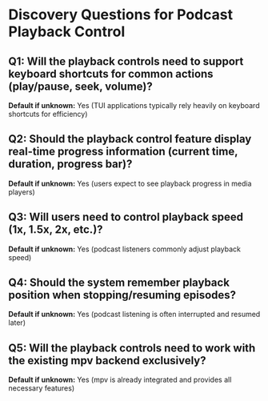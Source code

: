 # Discovery Questions for Podcast Playback Control

## Q1: Will the playback controls need to support keyboard shortcuts for common actions (play/pause, seek, volume)?
**Default if unknown:** Yes (TUI applications typically rely heavily on keyboard shortcuts for efficiency)

## Q2: Should the playback control feature display real-time progress information (current time, duration, progress bar)?
**Default if unknown:** Yes (users expect to see playback progress in media players)

## Q3: Will users need to control playback speed (1x, 1.5x, 2x, etc.)?
**Default if unknown:** Yes (podcast listeners commonly adjust playback speed)

## Q4: Should the system remember playback position when stopping/resuming episodes?
**Default if unknown:** Yes (podcast listening is often interrupted and resumed later)

## Q5: Will the playback controls need to work with the existing mpv backend exclusively?
**Default if unknown:** Yes (mpv is already integrated and provides all necessary features)